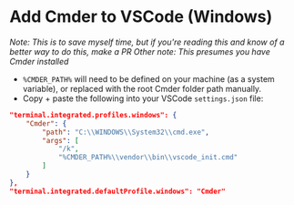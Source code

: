 # Add Cmder to VSCode (Windows)

 _Note: This is to save myself time, but if you're reading this and know of a better way to do this, make a PR_
 _Other note: This presumes you have Cmder installed_

- `%CMDER_PATH%` will need to be defined on your machine (as a system variable), or replaced with the root Cmder folder path manually.
- Copy + paste the following into your VSCode `settings.json` file:
```json
"terminal.integrated.profiles.windows": {
    "Cmder": {
        "path": "C:\\WINDOWS\\System32\\cmd.exe",
        "args": [
            "/k",
            "%CMDER_PATH%\\vendor\\bin\\vscode_init.cmd"
        ]
    }
},
"terminal.integrated.defaultProfile.windows": "Cmder"
```
